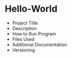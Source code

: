 # Hello-World
- Project Title
- Description
- How to Run Program
- Files Used
- Additional Documentation
- Versioning
